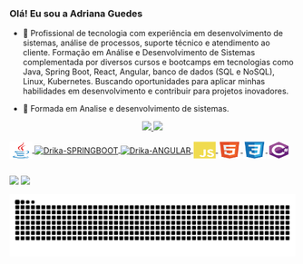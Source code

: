 ### Olá! Eu sou a Adriana Guedes

- 🔭 Profissional de tecnologia com experiência em desenvolvimento de sistemas, análise de processos, suporte técnico e atendimento ao cliente. Formação em Análise e Desenvolvimento de Sistemas complementada por diversos cursos e bootcamps em 
     tecnologias como Java, Spring Boot, React, Angular, banco de dados (SQL e NoSQL), Linux, Kubernetes. Buscando oportunidades para aplicar minhas habilidades em desenvolvimento e contribuir para projetos inovadores.
  
- 🌱 Formada em Analise e desenvolvimento de sistemas.


<div align="center">
  <a href="https://github.com/Adriana-Guedes">
  <img height="200em" src="https://github-readme-stats.vercel.app/api?username=Adriana-Guedes&show_icons=true&theme=dracula&include_all_commits=true&count_private=true"/>
  <img height="200em" src="https://github-readme-stats.vercel.app/api/top-langs/?username=Adriana-Guedes&layout=compact&langs_count=7&theme=dracula"/>
</div>


  
  <div style="display: inline_block"><br>
  <img align="center" alt="Drika-Java" height="30" width="40" src="https://raw.githubusercontent.com/devicons/devicon/master/icons/java/java-original.svg">
  <img align="center" alt="Drika-SPRINGBOOT" height="30" width="40" src="https://cdn.jsdelivr.net/gh/devicons/devicon@latest/icons/spring/spring-original.svg"> 
  <img align="center" alt="Drika-ANGULAR" height="30" width="40" src="https://cdn.jsdelivr.net/gh/devicons/devicon/icons/angularjs/angularjs-original.svg">
  <img align="center" alt="Drika-Js" height="30" width="40" src="https://raw.githubusercontent.com/devicons/devicon/master/icons/javascript/javascript-plain.svg">
  <img align="center" alt="Drika-HTML" height="30" width="40" src="https://raw.githubusercontent.com/devicons/devicon/master/icons/html5/html5-original.svg">
  <img align="center" alt="Drika-CSS" height="30" width="40" src="https://raw.githubusercontent.com/devicons/devicon/master/icons/css3/css3-original.svg">
  <img align="center" alt="Drika-CSHARP" height="30" width="40" src="https://raw.githubusercontent.com/devicons/devicon/master/icons/csharp/csharp-original.svg">
  
          
 
 
    
</div>
  
   ##
  
  <div> 

  <a href = "mailto:drikaguedess@gmail.com"><img src="https://img.shields.io/badge/-Gmail-%23333?style=for-the-badge&logo=gmail&logoColor=white" target="_blank"></a>
  <a href="https://www.linkedin.com/in/adriana-guedes-4b3401150/" target="_blank"><img src="https://img.shields.io/badge/-LinkedIn-%230077B5?style=for-the-badge&logo=linkedin&logoColor=white" target="_blank"></a> 
  
 ![Snake animation](https://github.com/Adriana-Guedes/Adriana-Guedes/blob/output/github-contribution-grid-snake.svg) 
 
</div>

  
  

 
